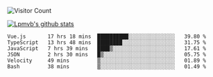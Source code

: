 ![Visitor Count](https://profile-counter.glitch.me/Lpmvb/count.svg)

[![Lpmvb's github stats](https://github-readme-stats.vercel.app/api?username=lpmvb&show_icons=true&title_color=fff&icon_color=79ff97&text_color=9f9f9f&bg_color=151515)](https://github.com/anuraghazra/github-readme-stats)

<!--
Here are some ideas to get you started:

- 🔭 I’m currently working on ...
- 🌱 I’m currently learning ...
- 👯 I’m looking to collaborate on ...
- 🤔 I’m looking for help with ...
- 💬 Ask me about ...
- 📫 How to reach me: ...
- 😄 Pronouns: ...
- ⚡ Fun fact: ...
-->

<!--START_SECTION:waka-->

```text
Vue.js       17 hrs 18 mins  ██████████░░░░░░░░░░░░░░░   39.80 %
TypeScript   13 hrs 48 mins  ████████░░░░░░░░░░░░░░░░░   31.75 %
JavaScript   7 hrs 39 mins   ████▒░░░░░░░░░░░░░░░░░░░░   17.61 %
JSON         2 hrs 30 mins   █▒░░░░░░░░░░░░░░░░░░░░░░░   05.75 %
Velocity     49 mins         ▒░░░░░░░░░░░░░░░░░░░░░░░░   01.89 %
Bash         38 mins         ▒░░░░░░░░░░░░░░░░░░░░░░░░   01.49 %
```

<!--END_SECTION:waka-->
